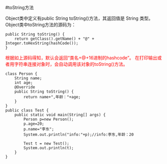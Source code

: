 #toString方法

Object类中定义有public String toString()方法，其返回值是 String 类型。Object类中toString方法的源码为：


``` 
public String toString() {
    return getClass().getName() + "@" + Integer.toHexString(hashCode());
}
```
<font color=red>      
根据如上源码得知，默认会返回“类名+@+16进制的hashcode”。
在打印输出或者用字符串连接对象时，会自动调用该对象的toString()方法。
</font>

``` 
class Person {
    String name;
    int age;
    @Override
    public String toString() {
        return name+",年龄："+age;
    }
}
public class Test {
    public static void main(String[] args) {
        Person p=new Person();
        p.age=20;
        p.name="李东";
        System.out.println("info:"+p);//info:李东,年龄：20
         
        Test t = new Test();
        System.out.println(t);
    }
}

```